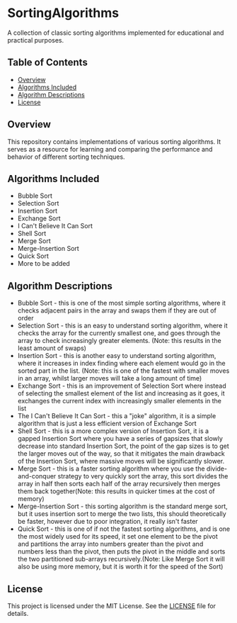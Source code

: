 # SortingAlgorithms

A collection of classic sorting algorithms implemented for educational and practical purposes.

## Table of Contents

- [Overview](#overview)
- [Algorithms Included](#algorithms-included)
- [Algorithm Descriptions](#algorithm-descriptions)
- [License](#license)

## Overview

This repository contains implementations of various sorting algorithms. It serves as a resource for learning and comparing the performance and behavior of different sorting techniques.

## Algorithms Included

- Bubble Sort
- Selection Sort
- Insertion Sort
- Exchange Sort
- I Can't Believe It Can Sort
- Shell Sort
- Merge Sort
- Merge-Insertion Sort
- Quick Sort
- More to be added

## Algorithm Descriptions
- Bubble Sort - this is one of the most simple sorting algorithms, where it checks adjacent pairs in the array and swaps them if they are out of order
- Selection Sort - this is an easy to understand sorting algorithm, where it checks the array for the currently smallest one, and goes through the array to check increasingly greater elements. (Note: this results in the least amount of swaps)
- Insertion Sort - this is another easy to understand sorting algorithm, where it increases in index finding where each element would go in the sorted part in the list. (Note: this is one of the fastest with smaller moves in an array, whilst larger moves will take a long amount of time)
- Exchange Sort - this is an improvement of Selection Sort where instead of selecting the smallest element of the list and increasing as it goes, it exchanges the current index with increasingly smaller elements in the list
- The I Can't Believe It Can Sort - this a "joke" algorithm, it is a simple algorithm that is just a less efficient version of Exchange Sort
- Shell Sort - this is a more complex version of Insertion Sort, it is a gapped Insertion Sort where you have a series of gapsizes that slowly decrease into standard Insertion Sort, the point of the gap sizes is to get the larger moves out of the way, so that it mitigates the main drawback of the Insertion Sort, where massive moves will be significantly slower.
- Merge Sort - this is a faster sorting algorithm where you use the divide-and-conquer strategy to very quickly sort the array, this sort divides the array in half then sorts each half of the array recursively then merges them back together(Note: this results in quicker times at the cost of memory)
- Merge-Insertion Sort - this sorting algorithm is the standard merge sort, but it uses insertion sort to merge the two lists, this should theoretically be faster, however due to poor integration, it really isn't faster
- Quick Sort - this is one of if not the fastest sorting algorithms, and is one the most widely used for its speed, it set one element to be the pivot and partitions the array into numbers greater than the pivot and numbers less than the pivot, then puts the pivot in the middle and sorts the two partitioned sub-arrays recursively.(Note: Like Merge Sort it will also be using more memory, but it is worth it for the speed of the Sort)
## License

This project is licensed under the MIT License. See the [LICENSE](LICENSE) file for details.
